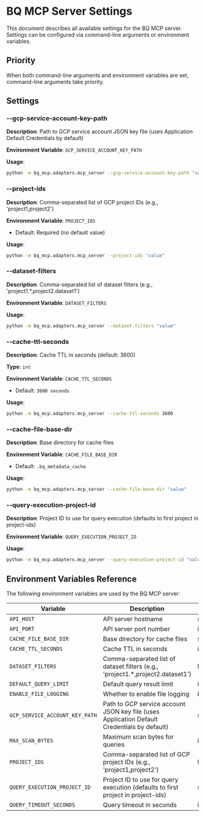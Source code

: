 # BQ MCP Server Settings

This document describes all available settings for the BQ MCP server.
Settings can be configured via command-line arguments or environment variables.

## Priority

When both command-line arguments and environment variables are set, command-line arguments take priority.

## Settings

### --gcp-service-account-key-path

**Description**: Path to GCP service account JSON key file (uses Application Default Credentials by default)

**Environment Variable**: `GCP_SERVICE_ACCOUNT_KEY_PATH`

**Usage**:
```bash
python -m bq_mcp.adapters.mcp_server --gcp-service-account-key-path "value"
```

### --project-ids

**Description**: Comma-separated list of GCP project IDs (e.g., 'project1,project2')

**Environment Variable**: `PROJECT_IDS`
  - Default: Required (no default value)

**Usage**:
```bash
python -m bq_mcp.adapters.mcp_server --project-ids "value"
```

### --dataset-filters

**Description**: Comma-separated list of dataset filters (e.g., 'project1.*,project2.dataset1')

**Environment Variable**: `DATASET_FILTERS`

**Usage**:
```bash
python -m bq_mcp.adapters.mcp_server --dataset-filters "value"
```

### --cache-ttl-seconds

**Description**: Cache TTL in seconds (default: 3600)

**Type**: `int`

**Environment Variable**: `CACHE_TTL_SECONDS`
  - Default: `3600 seconds`

**Usage**:
```bash
python -m bq_mcp.adapters.mcp_server --cache-ttl-seconds 3600
```

### --cache-file-base-dir

**Description**: Base directory for cache files

**Environment Variable**: `CACHE_FILE_BASE_DIR`
  - Default: `.bq_metadata_cache`

**Usage**:
```bash
python -m bq_mcp.adapters.mcp_server --cache-file-base-dir "value"
```

### --query-execution-project-id

**Description**: Project ID to use for query execution (defaults to first project in project-ids)

**Environment Variable**: `QUERY_EXECUTION_PROJECT_ID`

**Usage**:
```bash
python -m bq_mcp.adapters.mcp_server --query-execution-project-id "value"
```

## Environment Variables Reference

The following environment variables are used by the BQ MCP server:

| Variable | Description | Type | Default |
| --- | --- | --- | --- |
| `API_HOST` | API server hostname | str | `127.0.0.1` |
| `API_PORT` | API server port number | int | `8000` |
| `CACHE_FILE_BASE_DIR` | Base directory for cache files | str | `.bq_metadata_cache` |
| `CACHE_TTL_SECONDS` | Cache TTL in seconds | int | `3600 seconds` |
| `DATASET_FILTERS` | Comma-separated list of dataset filters (e.g., 'project1.*,project2.dataset1') | list[str] | `None` |
| `DEFAULT_QUERY_LIMIT` | Default query result limit | int | `100` |
| `ENABLE_FILE_LOGGING` | Whether to enable file logging | bool | `False` |
| `GCP_SERVICE_ACCOUNT_KEY_PATH` | Path to GCP service account JSON key file (uses Application Default Credentials by default) | str | `None` |
| `MAX_SCAN_BYTES` | Maximum scan bytes for queries | int | `1GB (1,073,741,824 bytes)` |
| `PROJECT_IDS` | Comma-separated list of GCP project IDs (e.g., 'project1,project2') | list[str] | `Required` |
| `QUERY_EXECUTION_PROJECT_ID` | Project ID to use for query execution (defaults to first project in project-ids) | str | `None` |
| `QUERY_TIMEOUT_SECONDS` | Query timeout in seconds | int | `300 seconds` |
